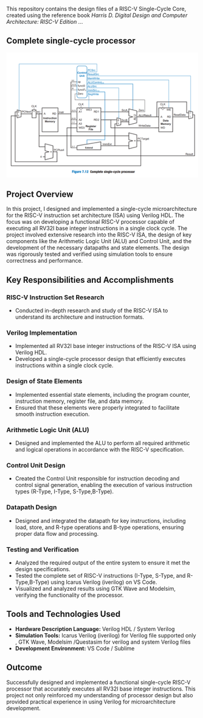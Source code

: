 This repository contains the design files of a RISC-V Single-Cycle Core, created using the reference book *Harris D. Digital Design and Computer Architecture: RISC-V Edition ..*.
## Complete single-cycle processor
!['RISCV,.PNG'](RISCV.PNG)

## Project Overview

In this project, I designed and implemented a single-cycle microarchitecture for the RISC-V instruction set architecture (ISA) using Verilog HDL. The focus was on developing a functional RISC-V processor capable of executing all RV32I base integer instructions in a single clock cycle. The project involved extensive research into the RISC-V ISA, the design of key components like the Arithmetic Logic Unit (ALU) and Control Unit, and the development of the necessary datapaths and state elements. The design was rigorously tested and verified using simulation tools to ensure correctness and performance.

## Key Responsibilities and Accomplishments

### RISC-V Instruction Set Research
- Conducted in-depth research and study of the RISC-V ISA to understand its architecture and instruction formats.

### Verilog Implementation
- Implemented all RV32I base integer instructions of the RISC-V ISA using Verilog HDL.
- Developed a single-cycle processor design that efficiently executes instructions within a single clock cycle.

### Design of State Elements
- Implemented essential state elements, including the program counter, instruction memory, register file, and data memory.
- Ensured that these elements were properly integrated to facilitate smooth instruction execution.

### Arithmetic Logic Unit (ALU)
- Designed and implemented the ALU to perform all required arithmetic and logical operations in accordance with the RISC-V specification.

### Control Unit Design
- Created the Control Unit responsible for instruction decoding and control signal generation, enabling the execution of various instruction types (R-Type, I-Type, S-Type,B-Type).

### Datapath Design
- Designed and integrated the datapath for key instructions, including load, store, and R-type operations and B-type operations, ensuring proper data flow and processing.

### Testing and Verification
- Analyzed the required output of the entire system to ensure it met the design specifications.
- Tested the complete set of RISC-V instructions (I-Type, S-Type, and R-Type,B-Type) using Icarus Verilog (iverilog) on VS Code.
- Visualized and analyzed results using GTK Wave and Modelsim, verifying the functionality of the processor.

## Tools and Technologies Used

- **Hardware Description Language:** Verilog HDL / System Verilog
- **Simulation Tools:** Icarus Verilog (iverilog) for Verilog file supported only  , GTK Wave, Modelsim /Questasim  for verilog and system Verilog  files
- **Development Environment:** VS Code / Sublime

## Outcome

Successfully designed and implemented a functional single-cycle RISC-V processor that accurately executes all RV32I base integer instructions. This project not only reinforced my understanding of processor design but also provided practical experience in using Verilog for microarchitecture development.

